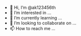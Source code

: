 - 👋 Hi, I’m @ak123456th
- 👀 I’m interested in ...
- 🌱 I’m currently learning ...
- 💞️ I’m looking to collaborate on ...
- 📫 How to reach me ...

<!---
ak123456th/ak123456th is a ✨ special ✨ repository because its `README.md` (this file) appears on your GitHub profile.
You can click the Preview link to take a look at your changes.
--->
